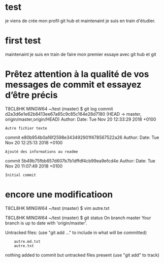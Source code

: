 # test
je viens de crée mon profil git hub et maintenaint je suis en train d'étudier.
# first test
maintenaint je suis en train de faire mon premier essaye avec git hub et git


# Prêtez attention à la qualité de vos messages de commit et essayez d’être précis
T8CL8HK MINGW64 ~/test (master)
$ git log
commit d2a3d6e1e62b8413ee67a65c9c85c164e28d7180 (HEAD -> master, origin/master,origin/HEAD)
Author: 
Date:   Tue Nov 20 12:33:29 2018 +0100

    Autre fichier texte

commit e80b954b0a16f2598e343492901f478567522a26
Author: 
Date:   Tue Nov 20 12:25:13 2018 +0100

    Ajouté des informations au readme

commit 5b49b75fbb657d607b7b1dffdf4cb99ea9efcd4e
Author: 
Date:   Tue Nov 20 11:07:49 2018 +0100

    Initial commit


# encore une modificatioon 
T8CL8HK MINGW64 ~/test (master)
$ vim autre.txt

T8CL8HK MINGW64 ~/test (master)
$ git status
On branch master
Your branch is up to date with 'origin/master'.

Untracked files:
  (use "git add <file>..." to include in what will be committed)

        autre.md.txt
        autre.txt

nothing added to commit but untracked files present (use "git add" to track)
